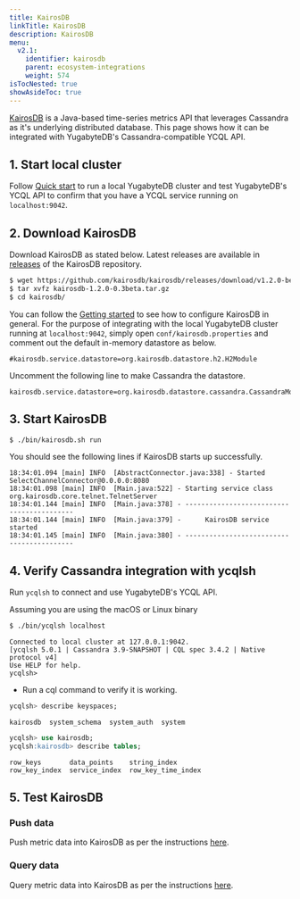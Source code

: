```yaml
---
title: KairosDB
linkTitle: KairosDB
description: KairosDB
menu:
  v2.1:
    identifier: kairosdb
    parent: ecosystem-integrations
    weight: 574
isTocNested: true
showAsideToc: true
---
```


[KairosDB](http://kairosdb.github.io/) is a Java-based time-series metrics API that leverages Cassandra as it's underlying distributed database. This page shows how it can be integrated with YugabyteDB's Cassandra-compatible YCQL API.

## 1. Start local cluster

Follow [Quick start](../../../quick-start/) to run a local YugabyteDB cluster and test YugabyteDB's YCQL API to confirm that you have a YCQL service running on `localhost:9042`.

## 2. Download KairosDB

Download KairosDB as stated below. Latest releases are available in [releases](https://github.com/kairosdb/kairosdb/releases) of the KairosDB repository.

```sh
$ wget https://github.com/kairosdb/kairosdb/releases/download/v1.2.0-beta3/kairosdb-1.2.0-0.3beta.tar.gz
$ tar xvfz kairosdb-1.2.0-0.3beta.tar.gz
$ cd kairosdb/
```

You can follow the [Getting started](http://kairosdb.github.io/docs/build/html/GettingStarted.html) to see how to configure KairosDB in general. For the purpose of integrating with the local YugabyteDB cluster running at `localhost:9042`, simply open `conf/kairosdb.properties` and comment out the default in-memory datastore as below.

```
#kairosdb.service.datastore=org.kairosdb.datastore.h2.H2Module
```

Uncomment the following line to make Cassandra the datastore.

```
kairosdb.service.datastore=org.kairosdb.datastore.cassandra.CassandraModule
```

## 3. Start KairosDB

```sh
$ ./bin/kairosdb.sh run
```

You should see the following lines if KairosDB starts up successfully.

```
18:34:01.094 [main] INFO  [AbstractConnector.java:338] - Started SelectChannelConnector@0.0.0.0:8080
18:34:01.098 [main] INFO  [Main.java:522] - Starting service class org.kairosdb.core.telnet.TelnetServer
18:34:01.144 [main] INFO  [Main.java:378] - ------------------------------------------
18:34:01.144 [main] INFO  [Main.java:379] -      KairosDB service started
18:34:01.145 [main] INFO  [Main.java:380] - ------------------------------------------
```

## 4. Verify Cassandra integration with ycqlsh

Run `ycqlsh` to connect and use YugabyteDB's YCQL API.

Assuming you are using the macOS or Linux binary

```sh
$ ./bin/ycqlsh localhost
```

```
Connected to local cluster at 127.0.0.1:9042.
[ycqlsh 5.0.1 | Cassandra 3.9-SNAPSHOT | CQL spec 3.4.2 | Native protocol v4]
Use HELP for help.
ycqlsh>
```

- Run a cql command to verify it is working.

```sql
ycqlsh> describe keyspaces;
```

```
kairosdb  system_schema  system_auth  system
```

```sql
ycqlsh> use kairosdb;
ycqlsh:kairosdb> describe tables;
```

```
row_keys       data_points    string_index
row_key_index  service_index  row_key_time_index
```

## 5. Test KairosDB

### Push data

Push metric data into KairosDB as per the instructions [here](http://kairosdb.github.io/docs/build/html/PushingData.html).

### Query data

Query metric data into KairosDB as per the instructions [here](http://kairosdb.github.io/docs/build/html/QueryingData.html).
